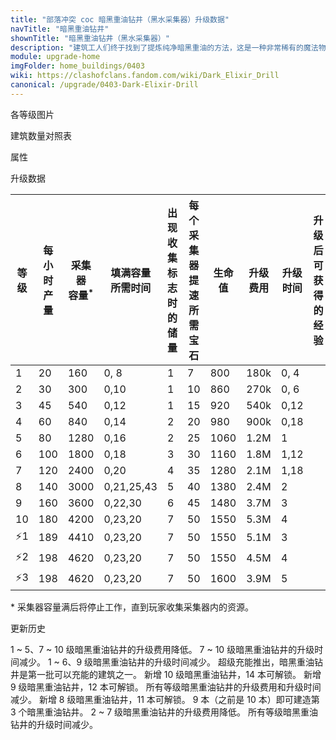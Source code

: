 ```yaml
---
title: "部落冲突 coc 暗黑重油钻井（黑水采集器）升级数据"
navTitle: "暗黑重油钻井"
shownTitle: "暗黑重油钻井（黑水采集器）"
description: "建筑工人们终于找到了提炼纯净暗黑重油的方法，这是一种非常稀有的魔法物质。"
module: upgrade-home
imgFolder: home_buildings/0403
wiki: https://clashofclans.fandom.com/wiki/Dark_Elixir_Drill
canonical: /upgrade/0403-Dark-Elixir-Drill
---
```


<UnitInfo :folder="$frontmatter.imgFolder" imgSrc="Dark_Elixir_Drill10.png" :imgAlt="$frontmatter.navTitle" :description="$frontmatter.description" :isSmallImg="true" />

<SmallTitle>各等级图片</SmallTitle>

<Panel>
    <UnitImgGroup :folder="$frontmatter.imgFolder">
        <UnitImg imgTitle="1 级" imgSrc="Dark_Elixir_Drill1.png" />
        <UnitImg imgTitle="2 级" imgSrc="Dark_Elixir_Drill2.png" />
        <UnitImg imgTitle="3 级" imgSrc="Dark_Elixir_Drill3.png" />
        <UnitImg imgTitle="4 级" imgSrc="Dark_Elixir_Drill4.png" />
        <UnitImg imgTitle="5 级" imgSrc="Dark_Elixir_Drill5.png" />
        <UnitImg imgTitle="6 级" imgSrc="Dark_Elixir_Drill6.png" />
        <UnitImg imgTitle="7 级" imgSrc="Dark_Elixir_Drill7.png" />
        <UnitImg imgTitle="8 级" imgSrc="Dark_Elixir_Drill8.png" />
        <UnitImg imgTitle="9 级" imgSrc="Dark_Elixir_Drill9.png" />
        <UnitImg imgTitle="10 级" imgSrc="Dark_Elixir_Drill10.png" />
    </UnitImgGroup>
</Panel>

<SmallTitle>建筑数量对照表</SmallTitle>

<BuildingNum>
    <BuildingNumRow title="大本等级" num="1 - 6, 7, 8, 9 - 17" />
    <BuildingNumRow title="建筑数量" num="    0, 1, 2,      3" />
</BuildingNum>

<SmallTitle>属性</SmallTitle>

<UnitProperties>
    <UnitProperty pKey="占地面积" pValue="3×3" />
    <UnitProperty pKey="判定面积" pValue="2×2" :isJudgeSquare="true" />
    <UnitProperty pKey="掠夺比例" pValue="75% (无上限)" />
</UnitProperties>

<SmallTitle>升级数据</SmallTitle>

<script setup>
const tableExtraInfo = [
    {
        "column": 2,
        "type": "number",
        "icon": "Dark_Elixir",
        "noGoldPass": true
    },
    {
        "column": 3,
        "type": "time",
        "gpClass": "building",
        "noGoldPass": true
    },
    {
        "column": 7,
        "type": "cost",
        "gpClass": "building",
        "icon": "Elixir"
    },
    {
        "column": 8,
        "type": "time",
        "gpClass": "building"
    },
    {
        "column": 9,
        "type": "exp",
        "icon": "Exp"
    }
];
</script>

<UnitTable :tableExtraInfo="tableExtraInfo">

| 等级 |每小时产量|采集器<br>容量<sup>*</sup>|填满容量<br>所需时间|出现收集标志<br>时的储量|每个采集器<br>提速所需宝石|  生命值  | 升级费用  | 升级时间|升级后可<br>获得的经验| 所需<br>大本等级 |
| ---- |  ----   |           ---           |        ---       |          ---          |          ---           |    ---  |   ---    | ------  |        ---         |        ---      |
|   1  |    20   |           160           |    0, 8          |            1          |            7           |    800  |   180k   |   0, 4  |                    |         7       |
|   2  |    30   |           300           |    0,10          |            1          |           10           |    860  |   270k   |   0, 6  |                    |         7       |
|   3  |    45   |           540           |    0,12          |            1          |           15           |    920  |   540k   |   0,12  |                    |         7       |
|   4  |    60   |           840           |    0,14          |            2          |           20           |    980  |   900k   |   0,18  |                    |         9       |
|   5  |    80   |          1280           |    0,16          |            2          |           25           |   1060  |   1.2M   |   1     |                    |         9       |
|   6  |   100   |          1800           |    0,18          |            3          |           30           |   1160  |   1.8M   |   1,12  |                    |         9       |
|   7  |   120   |          2400           |    0,20          |            4          |           35           |   1280  |   2.1M   |   1,18  |                    |        10       |
|   8  |   140   |          3000           |    0,21,25,43    |            5          |           40           |   1380  |   2.4M   |   2     |                    |        11       |
|   9  |   160   |          3600           |    0,22,30       |            6          |           45           |   1480  |   3.7M   |   3     |                    |        12       |
|  10  |   180   |          4200           |    0,23,20       |            7          |           50           |   1550  |   5.3M   |   4     |                    |        14       |
| ⚡1  |   189   |          4410           |    0,23,20       |            7          |           50           |   1550  |   5.1M   |   3     |                    |        16       |
| ⚡2  |   198   |          4620           |    0,23,20       |            7          |           50           |   1550  |   4.5M   |   4     |                    |        16       |
| ⚡3  |   198   |          4620           |    0,23,20       |            7          |           50           |   1600  |   3.9M   |   5     |                    |        16       |
</UnitTable>

\* 采集器容量满后将停止工作，直到玩家收集采集器内的资源。

<SmallTitle>更新历史</SmallTitle>

<Timeline>
    <TimelineItem date="2025/03/24">
        <TimelineRow>1 ~ 5、7 ~ 10 级暗黑重油钻井的升级费用降低。</TimelineRow>
        <TimelineRow>7 ~ 10 级暗黑重油钻井的升级时间减少。</TimelineRow>       
    </TimelineItem>
    <TimelineItem date="2024/11/25">
        <TimelineRow>1 ~ 6、9 级暗黑重油钻井的升级时间减少。</TimelineRow>
    </TimelineItem>
    <TimelineItem date="2024/09/09">
        <TimelineRow>超级充能推出，暗黑重油钻井是第一批可以充能的建筑之一。</TimelineRow>
    </TimelineItem>
    <TimelineItem date="2024/02/27">
        <TimelineRow>新增 10 级暗黑重油钻井，14 本可解锁。</TimelineRow>
    </TimelineItem>
    <TimelineItem date="2021/12/09">
        <TimelineRow>新增 9 级暗黑重油钻井，12 本可解锁。</TimelineRow>
    </TimelineItem>
    <TimelineItem date="2021/04/12">
        <TimelineRow>所有等级暗黑重油钻井的升级费用和升级时间减少。</TimelineRow>
    </TimelineItem>
    <TimelineItem date="2020/03/30">
        <TimelineRow>新增 8 级暗黑重油钻井，11 本可解锁。</TimelineRow>
        <TimelineRow>9 本（之前是 10 本）即可建造第 3 个暗黑重油钻井。</TimelineRow>
    </TimelineItem>
    <TimelineItem date="2019/04/02">
        <TimelineRow>2 ~ 7 级暗黑重油钻井的升级费用降低。</TimelineRow>
        <TimelineRow>所有等级暗黑重油钻井的升级时间减少。</TimelineRow>       
    </TimelineItem>
    <TimelineItem :historyBottom="true" />
</Timeline>